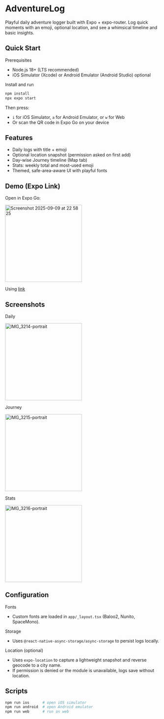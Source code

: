 # AdventureLog

Playful daily adventure logger built with Expo + expo-router. Log quick moments with an emoji, optional location, and see a whimsical timeline and basic insights.

## Quick Start

Prerequisites
- Node.js 18+ (LTS recommended)
- iOS Simulator (Xcode) or Android Emulator (Android Studio) optional

Install and run
```bash
npm install
npx expo start
```
Then press:
- `i` for iOS Simulator, `a` for Android Emulator, or `w` for Web
- Or scan the QR code in Expo Go on your device

## Features
- Daily logs with title + emoji
- Optional location snapshot (permission asked on first add)
- Day-wise Journey timeline (Map tab)
- Stats: weekly total and most-used emoji
- Themed, safe-area-aware UI with playful fonts

## Demo (Expo Link)

Open in Expo Go:

<img width="250" height="250" alt="Screenshot 2025-09-09 at 22 58 25" src="https://github.com/user-attachments/assets/ab7b6207-57da-40ed-89ca-b9a4fb211f60" />

Using [link](https://expo.dev/preview/update?message=first+preview&updateRuntimeVersion=exposdk%3A53.0.0&createdAt=2025-09-09T16%3A46%3A49.596Z&slug=exp&projectId=18d01be1-92a7-4b46-88d4-8a8795c60cf6&group=9e6c68f4-5027-4a32-ae67-c3e0cb822460)

## Screenshots

Daily

<img width="250" alt="IMG_3214-portrait" src="https://github.com/user-attachments/assets/e84e22e7-a66d-4718-acd9-f4b8678ade40" />

Journey

<img width="250" alt="IMG_3215-portrait" src="https://github.com/user-attachments/assets/f8c2a980-59a9-446c-b644-ff1a18563a26" />

Stats 

<img width="250" alt="IMG_3216-portrait" src="https://github.com/user-attachments/assets/ee4da669-22a5-46e9-85e9-752d2d48d734" />

## Configuration

Fonts
- Custom fonts are loaded in `app/_layout.tsx` (Baloo2, Nunito, SpaceMono).

Storage
- Uses `@react-native-async-storage/async-storage` to persist logs locally.

Location (optional)
- Uses `expo-location` to capture a lightweight snapshot and reverse geocode to a city name.
- If permission is denied or the module is unavailable, logs save without location.

## Scripts
```bash
npm run ios      # open iOS simulator
npm run android  # open Android emulator
npm run web      # run on web
```
